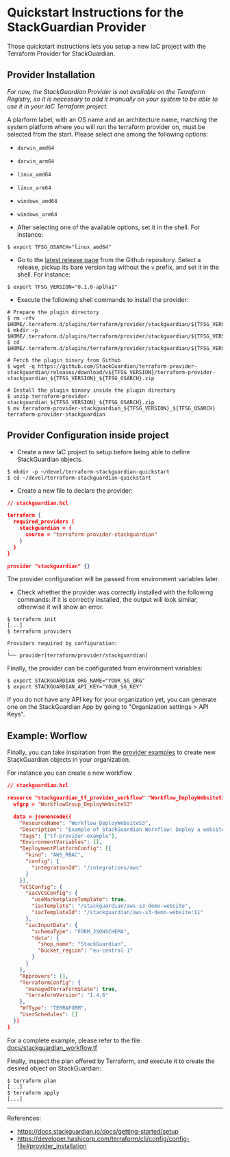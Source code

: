 # Quickstart Instructions for the StackGuardian Provider

Those quickstart instructions lets you setup a new IaC project with the Terraform Provider for StackGuardian.


## Provider Installation

_For now, the StackGuardian Provider is not available on the Terraform Registry,
so it is necessary to add it manually on your system to be able to use it in your IaC Terraform project._

A plarform label, with an OS name and an architecture name, matching the system platform where you will run the terraform provider on, must be selected from the start.
Please select one among the following options:
- `darwin_amd64`
- `darwin_arm64`
- `linux_amd64`
- `linux_arm64`
- `windows_amd64`
- `windows_arm64`

- After selecting one of the available options, set it in the shell. For instance:
```shell
$ export TFSG_OSARCH="linux_amd64"
```

- Go to the [latest release page](https://github.com/StackGuardian/terraform-provider-stackguardian/releases) from the Github repository.
Select a release, pickup its bare version tag without the `v` prefix, and set it in the shell. For instance:
```shell
$ export TFSG_VERSION="0.1.0-aplha1"
```

- Execute the following shell commands to install the provider:
```shell
# Prepare the plugin directory
$ rm -rfv $HOME/.terraform.d/plugins/terraform/provider/stackguardian/${TFSG_VERSION}/${TFSG_OSARCH}
$ mkdir -p $HOME/.terraform.d/plugins/terraform/provider/stackguardian/${TFSG_VERSION}/${TFSG_OSARCH}
$ cd $HOME/.terraform.d/plugins/terraform/provider/stackguardian/${TFSG_VERSION}/${TFSG_OSARCH}

# Fetch the plugin binary from Github
$ wget -q https://github.com/StackGuardian/terraform-provider-stackguardian/releases/download/v${TFSG_VERSION}/terraform-provider-stackguardian_${TFSG_VERSION}_${TFSG_OSARCH}.zip

# Install the plugin binary inside the plugin directory
$ unzip terraform-provider-stackguardian_${TFSG_VERSION}_${TFSG_OSARCH}.zip
$ mv terraform-provider-stackguardian_${TFSG_VERSION}_${TFSG_OSARCH} terraform-provider-stackguardian
```


## Provider Configuration inside project

- Create a new IaC project to setup before being able to define StackGuardian objects.
```shell
$ mkdir -p ~/devel/terraform-stackguardian-quickstart
$ cd ~/devel/terraform-stackguardian-quickstart
```

- Create a new file to declare the provider:
```json
// stackguardian.hcl

terraform {
  required_providers {
    stackguardian = {
      source = "terraform-provider-stackguardian"
    }
  }
}

provider "stackguardian" {}
```
The provider configuration will be passed from environment variables later.

- Check whether the provider was correctly installed with the following commands:
If it is correctly installed, the output will look similar, otherwise it will show an error.
```shell
$ terraform init
[...]
$ terraform providers

Providers required by configuration:
.
└── provider[terraform/provider/stackguardian]
```

Finally, the provider can be configurated from environment variables:
```
$ export STACKGUARDIAN_ORG_NAME="YOUR_SG_ORG"
$ export STACKGUARDIAN_API_KEY="YOUR_SG_KEY"
```

If you do not have any API key for your organization yet, you can generate one on the
StackGuardian App by going to "Organization settings > API Keys".


## Example: Worflow

Finally, you can take inspiration from the [provider examples](./../examples) to create new StackGuardian objects in your organization.

For instance you can create a new workflow

```json
// stackguardian.hcl

resource "stackguardian_tf_provider_workflow" "Workflow_DeployWebsiteS3" {
  wfgrp = "WorkflowGroup_DeployWebsiteS3"

  data = jsonencode({
    "ResourceName": "Workflow_DeployWebsiteS3",
    "Description": "Example of StackGuardian Workflow: Deploy a website from AWS S3",
    "Tags": ["tf-provider-example"],
    "EnvironmentVariables": [],
    "DeploymentPlatformConfig": [{
      "kind": "AWS_RBAC",
      "config": {
        "integrationId": "/integrations/aws"
      }
    }],
    "VCSConfig": {
      "iacVCSConfig": {
        "useMarketplaceTemplate": true,
        "iacTemplate": "/stackguardian/aws-s3-demo-website",
        "iacTemplateId": "/stackguardian/aws-s3-demo-website:11"
      },
      "iacInputData": {
        "schemaType": "FORM_JSONSCHEMA",
        "data": {
          "shop_name": "StackGuardian",
          "bucket_region": "eu-central-1"
        }
      }
    },
    "Approvers": [],
    "TerraformConfig": {
      "managedTerraformState": true,
      "terraformVersion": "1.4.6"
    },
    "WfType": "TERRAFORM",
    "UserSchedules": []
  })
}
```

For a complete example, please refer to the file [docs/stackguardian_workflow.tf](./stackguardian_workflow.tf)

Finally, inspect the plan offered by Terraform, and execute it to create the desired object on StackGuardian:
```shell
$ terraform plan
[...]
$ terraform apply
[...]
```


---

References:
- https://docs.stackguardian.io/docs/getting-started/setup
- https://developer.hashicorp.com/terraform/cli/config/config-file#provider_installation
